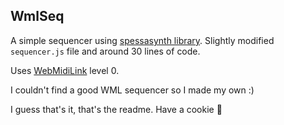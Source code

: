## WmlSeq
A simple sequencer using [spessasynth library](https://github.com/spessasus/SpessaSynth). Slightly modified `sequencer.js` file and around 30 lines of code.

Uses [WebMidiLink](https://www.g200kg.com/en/docs/webmidilink/spec.html) level 0.

I couldn't find a good WML sequencer so I made my own :)

I guess that's it, that's the readme. Have a cookie 🍪